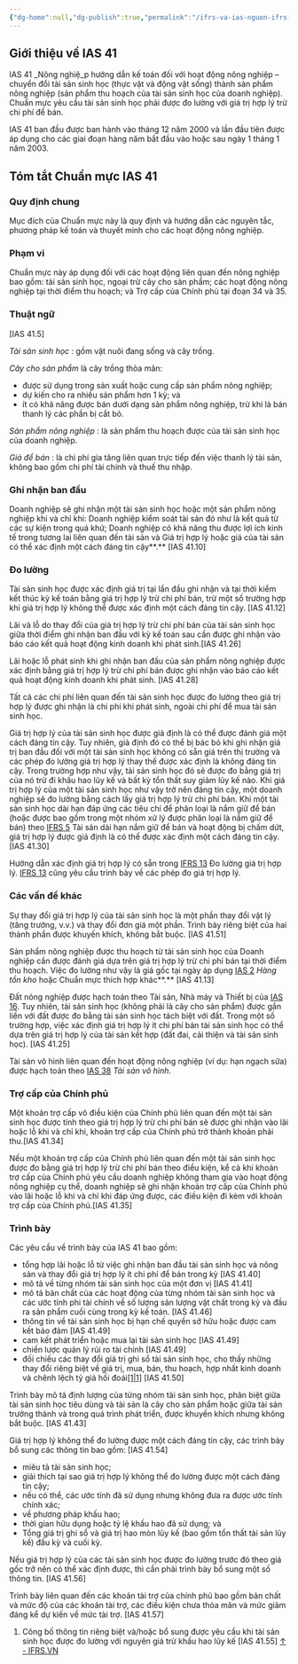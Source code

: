 ```yaml
---
{"dg-home":null,"dg-publish":true,"permalink":"/ifrs-va-ias-nguon-ifrs-org/ias/ias-learning/ias-41-agriculture-ifrs-vn/","dgPassFrontmatter":true,"noteIcon":""}
---
```


## Giới thiệu về IAS 41


IAS 41 _Nông nghiệ_p hướng dẫn kế toán đối với hoạt động nông nghiệp – chuyển đổi tài sản sinh học (thực vật và động vật sống) thành sản phẩm nông nghiệp (sản phẩm thu hoạch của tài sản sinh học của doanh nghiệp). Chuẩn mực yêu cầu tài sản sinh học phải được đo lường với giá trị hợp lý trừ chi phí để bán.

IAS 41 ban đầu được ban hành vào tháng 12 năm 2000 và lần đầu tiên được áp dụng cho các giai đoạn hàng năm bắt đầu vào hoặc sau ngày 1 tháng 1 năm 2003.

## Tóm tắt Chuẩn mực IAS 41

### Quy định chung

Mục đích của Chuẩn mực này là quy định và hướng dẫn các nguyên tắc, phương pháp kế toán và thuyết minh cho các hoạt động nông nghiệp.

### Phạm vi

Chuẩn mực này áp dụng đối với các hoạt động liên quan đến nông nghiệp bao gồm: tài sản sinh học, ngoại trừ cây cho sản phẩm; các hoạt động nông nghiệp tại thời điểm thu hoạch; và Trợ cấp của Chính phủ tại đoạn 34 và 35.

### Thuật ngữ

[IAS 41.5]

_Tài sản sinh học_ : gồm vật nuôi đang sống và cây trồng.

_Cây cho sản phẩm_ là cây trồng thỏa mãn:

- được sử dụng trong sản xuất hoặc cung cấp sản phẩm nông nghiệp;
- dự kiến cho ra nhiều sản phẩm hơn 1 kỳ; và
- ít có khả năng được bán dưới dạng sản phẩm nông nghiệp, trừ khi là bán thanh lý các phần bị cắt bỏ.

_Sản phẩm nông nghiệp_ : là sản phẩm thu hoạch được của tài sản sinh học của doanh nghiệp.

_Giá để bán_ : là chi phí gia tăng liên quan trực tiếp đến việc thanh lý tài sản, không bao gồm chi phí tài chính và thuế thu nhập.

### Ghi nhận ban đầu

Doanh nghiệp sẽ ghi nhận một tài sản sinh học hoặc một sản phẩm nông nghiệp khi và chỉ khi: Doanh nghiệp kiểm soát tài sản đó như là kết quả từ các sự kiện trong quá khứ; Doanh nghiệp có khả năng thu được lợi ích kinh tế trong tương lai liên quan đến tài sản và Giá trị hợp lý hoặc giá của tài sản có thể xác định một cách đáng tin cậy**.** [IAS 41.10]

### Đo lường

Tài sản sinh học được xác định giá trị tại lần đầu ghi nhận và tại thời kiểm kết thúc kỳ kế toán bằng giá trị hợp lý trừ chi phí bán, trừ một số trường hợp khi giá trị hợp lý không thể được xác định một cách đáng tin cậy. [IAS 41.12]

Lãi và lỗ do thay đổi của giá trị hợp lý trừ chi phí bán của tài sản sinh học giữa thời điểm ghi nhận ban đầu với kỳ kế toán sau cần được ghi nhận vào báo cáo kết quả hoạt động kinh doanh khi phát sinh.[IAS 41.26]

Lãi hoặc lỗ phát sinh khi ghi nhận ban đầu của sản phẩm nông nghiệp được xác định bằng giá trị hợp lý trừ chi phí bán được ghi nhận vào báo cáo kết quả hoạt động kinh doanh khi phát sinh. [IAS 41.28]

Tất cả các chi phí liên quan đến tài sản sinh học được đo lường theo giá trị hợp lý được ghi nhận là chi phí khi phát sinh, ngoài chi phí để mua tài sản sinh học.

Giá trị hợp lý của tài sản sinh học được giả định là có thể được đánh giá một cách đáng tin cậy. Tuy nhiên, giả định đó có thể bị bác bỏ khi ghi nhận giá trị ban đầu đối với một tài sản sinh học không có sẵn giá trên thị trường và các phép đo lường giá trị hợp lý thay thế được xác định là không đáng tin cậy. Trong trường hợp như vậy, tài sản sinh học đó sẽ được đo bằng giá trị của nó trừ đi khấu hao lũy kế và bất kỳ tổn thất suy giảm lũy kế nào. Khi giá trị hợp lý của một tài sản sinh học như vậy trở nên đáng tin cậy, một doanh nghiệp sẽ đo lường bằng cách lấy giá trị hợp lý trừ chi phí bán. Khi một tài sản sinh học dài hạn đáp ứng các tiêu chí để phân loại là nắm giữ để bán (hoặc được bao gồm trong một nhóm xử lý được phân loại là nắm giữ để bán) theo [IFRS 5](https://ifrs.vn/standard/ifrs-5/) Tài sản dài hạn nắm giữ để bán và hoạt động bị chấm dứt, giá trị hợp lý được giả định là có thể được xác định một cách đáng tin cậy. [IAS 41.30]

Hướng dẫn xác định giá trị hợp lý có sẵn trong [IFRS 13](https://ifrs.vn/standard/ifrs-13/) Đo lường giá trị hợp lý. [IFRS 13](https://ifrs.vn/standard/ifrs-13/) cũng yêu cầu trình bày về các phép đo giá trị hợp lý.

### Các vấn đề khác

Sự thay đổi giá trị hợp lý của tài sản sinh học là một phần thay đổi vật lý (tăng trưởng, v.v.) và thay đổi đơn giá một phần. Trình bày riêng biệt của hai thành phần được khuyến khích, không bắt buộc. [IAS 41.51]

Sản phẩm nông nghiệp được thu hoạch từ tài sản sinh học của Doanh nghiệp cần được đánh giá dựa trên giá trị hợp lý trừ chi phí bán tại thời điểm thu hoạch. Việc đo lường như vậy là giá gốc tại ngày áp dụng [IAS 2](https://ifrs.vn/standard/ias-2/) _Hàng tồn kho_ hoặc Chuẩn mực thích hợp khác**.** [IAS 41.13]

Đất nông nghiệp được hạch toán theo Tài sản, Nhà máy và Thiết bị của [IAS 16](https://ifrs.vn/standard/ias-16/). Tuy nhiên, tài sản sinh học (không phải là cây cho sản phẩm) được gắn liền với đất được đo bằng tài sản sinh học tách biệt với đất. Trong một số trường hợp, việc xác định giá trị hợp lý ít chi phí bán tài sản sinh học có thể dựa trên giá trị hợp lý của tài sản kết hợp (đất đai, cải thiện và tài sản sinh học). [IAS 41.25]

Tài sản vô hình liên quan đến hoạt động nông nghiệp (ví dụ: hạn ngạch sữa) được hạch toán theo [IAS 38](https://ifrs.vn/standard/ias-38/) _Tài sản vô hình_.

### Trợ cấp của Chính phủ

Một khoản trợ cấp vô điều kiện của Chính phủ liên quan đến một tài sản sinh học được tính theo giá trị hợp lý trừ chi phí bán sẽ được ghi nhận vào lãi hoặc lỗ khi và chỉ khi, khoản trợ cấp của Chính phủ trở thành khoản phải thu.[IAS 41.34]

Nếu một khoản trợ cấp của Chính phủ liên quan đến một tài sản sinh học được đo bằng giá trị hợp lý trừ chi phí bán theo điều kiện, kể cả khi khoản trợ cấp của Chính phủ yêu cầu doanh nghiệp không tham gia vào hoạt động nông nghiệp cụ thể, doanh nghiệp sẽ ghi nhận khoản trợ cấp của Chính phủ vào lãi hoặc lỗ khi và chỉ khi đáp ứng được, các điều kiện đi kèm với khoản trợ cấp của Chính phủ.[IAS 41.35]

### Trình bày

Các yêu cầu về trình bày của IAS 41 bao gồm:

- tổng hợp lãi hoặc lỗ từ việc ghi nhận ban đầu tài sản sinh học và nông sản và thay đổi giá trị hợp lý ít chi phí để bán trong kỳ [IAS 41.40]
- mô tả về từng nhóm tài sản sinh học của một đơn vị [IAS 41.41]
- mô tả bản chất của các hoạt động của từng nhóm tài sản sinh học và các ước tính phi tài chính về số lượng sản lượng vật chất trong kỳ và đầu ra sản phẩm cuối cùng trong kỳ kế toán. [IAS 41.46]
- thông tin về tài sản sinh học bị hạn chế quyền sở hữu hoặc được cam kết bảo đảm [IAS 41.49]
- cam kết phát triển hoặc mua lại tài sản sinh học [IAS 41.49]
- chiến lược quản lý rủi ro tài chính [IAS 41.49]
- đối chiếu các thay đổi giá trị ghi sổ tài sản sinh học, cho thấy những thay đổi riêng biệt về giá trị, mua, bán, thu hoạch, hợp nhất kinh doanh và chênh lệch tỷ giá hối đoái[[1\|1]](#post-1204-footnote-1) [IAS 41.50]

Trình bày mô tả định lượng của từng nhóm tài sản sinh học, phân biệt giữa tài sản sinh học tiêu dùng và tài sản là cây cho sản phẩm hoặc giữa tài sản trưởng thành và trong quá trình phát triển, được khuyến khích nhưng không bắt buộc. [IAS 41.43]

Giá trị hợp lý không thể đo lường được một cách đáng tin cậy, các trình bày bổ sung các thông tin bao gồm: [IAS 41.54]

- miêu tả tài sản sinh học;
- giải thích tại sao giá trị hợp lý không thể đo lường được một cách đáng tin cậy;
- nếu có thể, các ước tính đã sử dụng nhưng không đưa ra được ước tính chính xác;
- về phương pháp khấu hao;
- thời gian hữu dụng hoặc tỷ lệ khấu hao đã sử dụng; và
- Tổng giá trị ghi sổ và giá trị hao mòn lũy kế (bao gồm tổn thất tài sản lũy kế) đầu kỳ và cuối kỳ.

Nếu giá trị hợp lý của các tài sản sinh học được đo lường trước đó theo giá gốc trở nên có thể xác định được, thì cần phải trình bày bổ sung một số thông tin. [IAS 41.56]

Trình bày liên quan đến các khoản tài trợ của chính phủ bao gồm bản chất và mức độ của các khoản tài trợ, các điều kiện chưa thỏa mãn và mức giảm đáng kể dự kiến về mức tài trợ. [IAS 41.57]

1. Công bố thông tin riêng biệt và/hoặc bổ sung được yêu cầu khi tài sản sinh học được đo lường với nguyên giá trừ khấu hao lũy kế [IAS 41.55] [↑ - IFRS.VN](#post-1204-footnote-ref-1)